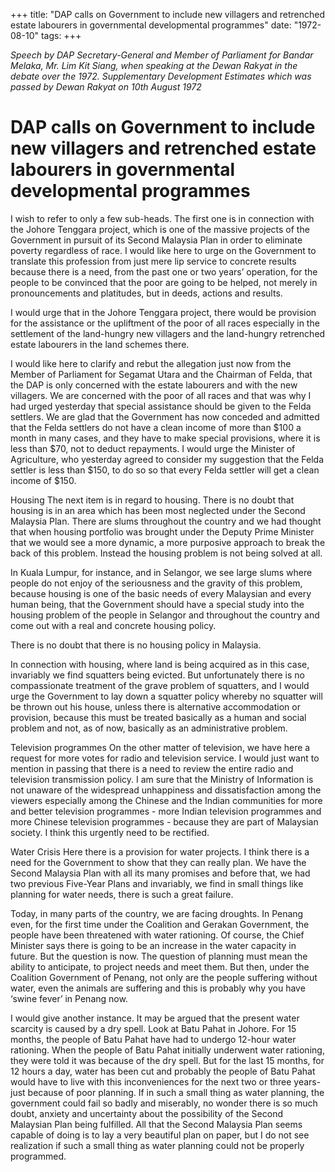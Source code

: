 +++ 
title: "DAP calls on Government to include new villagers and retrenched estate labourers in governmental developmental programmes"
date: "1972-08-10"
tags:
+++

_Speech by DAP Secretary-General and Member of Parliament for Bandar Melaka, Mr. Lim Kit Siang, when speaking at the Dewan Rakyat in the debate over the 1972. Supplementary Development Estimates which was passed by Dewan Rakyat on 10th August 1972_

# DAP calls on Government to include new villagers and retrenched estate labourers in governmental developmental programmes

I wish to refer to only a few sub-heads. The first one is in connection with the Johore Tenggara project, which is one of the massive projects of the Government in pursuit of its Second Malaysia Plan in order to eliminate poverty regardless of race. I would like here to urge on the Government to translate this profession from just mere lip service to concrete results because there is a need, from the past one or two years’ operation, for the people to be convinced that the poor are going to be helped, not merely in pronouncements and platitudes, but in deeds, actions and results.</u>

I would urge that in the Johore Tenggara project, there would be provision for the assistance or the upliftment of the poor of all races especially in the settlement of the land-hungry new villagers and the land-hungry retrenched estate labourers in the land schemes there.

I would like here to clarify and rebut the allegation just now from the Member of Parliament for Segamat Utara and the Chairman of Felda, that the DAP is only concerned with the estate labourers and with the new villagers. We are concerned with the poor of all races and that was why I had urged yesterday that special assistance should be given to the Felda settlers. We are glad that the Government has now conceded and admitted that the Felda settlers do not have a clean income of more than $100 a month in many cases, and they have to make special provisions, where it is less than $70, not to deduct repayments. I would urge the Minister of Agriculture, who yesterday agreed to consider my suggestion that the Felda settler is less than $150, to do so so that every Felda settler will get a clean income of $150.

Housing 
The next item is in regard to housing. There is no doubt that housing is in an area which has been most neglected under the Second Malaysia Plan. There are slums throughout the country and we had thought that when housing portfolio was brought under the Deputy Prime Minister that we would see a more dynamic, a more purposive approach to break the back of this problem. Instead the housing problem is not being solved at all. 

In Kuala Lumpur, for instance, and in Selangor, we see large slums where people do not enjoy of the seriousness and the gravity of this problem, because housing is one of the basic needs of every Malaysian and every human being, that the Government should have a special study into the housing problem of the people in Selangor and throughout the country and come out with a real and concrete housing policy. 

There is no doubt that there is no housing policy in Malaysia.

In connection with housing, where land is being acquired as in this case, invariably we find squatters being evicted. But unfortunately there is no compassionate treatment of the grave problem of squatters, and I would urge the Government to lay down a squatter policy whereby no squatter will be thrown out his house, unless there is alternative accommodation or provision, because this must be treated basically as a human and social problem and not, as of now, basically as an administrative problem.

Television programmes
On the other matter of television, we have here a request for more votes for radio and television service. I would just want to mention in passing that there is a need to review the entire radio and television transmission policy. I am sure that the Ministry of Information is not unaware of the widespread unhappiness and dissatisfaction among the viewers especially among the Chinese and the Indian communities for more and better television programmes - more Indian television programmes and more Chinese television programmes - because they are part of Malaysian society. I think this urgently need to be rectified.

Water Crisis
Here there is a provision for water projects. I think there is a need for the Government to show that they can really plan. We have the Second Malaysia Plan with all its many promises and before that, we had two previous Five-Year Plans and invariably, we find in small things like planning for water needs, there is such a great failure.

Today, in many parts of the country, we are facing droughts. In Penang even, for the first time under the Coalition and Gerakan Government, the people have been threatened with water rationing. Of course, the Chief Minister says there is going to be an increase in the water capacity in future. But the question is now. The question of planning must mean the ability to anticipate, to project needs and meet them. But then, under the Coalition Government of Penang, not only are the people suffering without water, even the animals are suffering and this is probably why you have ‘swine fever’ in Penang now.

I would give another instance. It may be argued that the present water scarcity is caused by a dry spell. Look at Batu Pahat in Johore. For 15 months, the people of Batu Pahat have had to undergo 12-hour water rationing. When the people of Batu Pahat initially underwent water rationing, they were told it was because of the dry spell. But for the last 15 months, for 12 hours a day, water has been cut and probably the people of Batu Pahat would have to live with this inconveniences for the next two or three years-just because of poor planning. If in such a small thing as water planning, the government could fail so badly and miserably, no wonder there is so much doubt, anxiety and uncertainty about the possibility of the Second Malaysian Plan being fulfilled. All that the Second Malaysia Plan seems capable of doing is to lay a very beautiful plan on paper, but I do not see realization if such a small thing as water planning could not be properly programmed.
 
